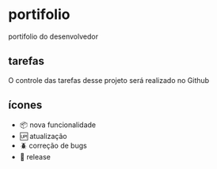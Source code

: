 # portifolio
portifolio do desenvolvedor

## tarefas

O controle das tarefas desse projeto será realizado no Github

## ícones
 
- :package:         nova funcionalidade
- :up:              atualização
- :beetle:          correção de bugs
- :checkered_flag:  release

